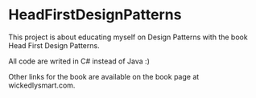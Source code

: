 # HeadFirstDesignPatterns
This project is about educating myself on Design Patterns with the book Head First Design Patterns.

All code are writed in C# instead of Java :)

Other links for the book are available on the book page at wickedlysmart.com.
